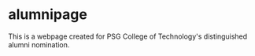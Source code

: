 # alumnipage

This is a webpage created for PSG College of Technology's distinguished alumni nomination.
